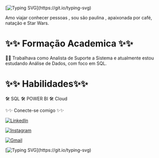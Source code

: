 [![Typing SVG](https://readme-typing-svg.herokuapp.com?font=Fira+Code&size=35&pause=1000&width=435&lines=Oi%2C+eu+sou+a+Sara+!)](https://git.io/typing-svg)


 Amo  viajar  conhecer pessoas , sou são paulina ,  apaixonada por café, natação  e Star Wars.

# ✨✨ Formação Academica ✨✨

👩‍💻 Trabalhava como Analista de Suporte a Sistema e atualmente estou estudando Análise de Dados, com foco em SQL. 

# ✨✨  Habilidades✨✨

🛠 SQL
🛠 POWER BI 
🛠 Cloud 

✨✨ Conecte-se comigo ✨✨

[![LinkedIn](https://img.shields.io/badge/LinkedIn-0077B5?style=for-the-badge&logo=linkedin&logoColor=white)](https://www.linkedin.com/in/sara-vieira-araujo/)


[![Instagram](https://img.shields.io/badge/-Instagram-%23E4405F?style=for-the-badge&logo=instagram&logoColor=white)](https://www.instagram.com/sarasooh/)


[![Gmail](https://img.shields.io/badge/Gmail-333333?style=for-the-badge&logo=gmail&logoColor=red)](mailto:araujo.svieira1983@gmail.com)

[![Typing SVG](https://readme-typing-svg.herokuapp.com?font=Fira+Code&pause=1000&width=435&lines="Que+a+força+esteja+com+você")](https://git.io/typing-svg)

